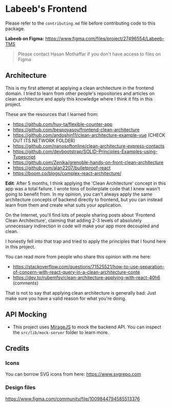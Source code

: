 # Labeeb's Frontend

Please refer to the `contributing.md` file before contributing code to this package.

**Labeeb on Figma:** https://www.figma.com/files/project/27496554/Labeeb-TMS

> Please contact Hasan Mothaffar if you don't have access to files on Figma

## Architecture

This is my first attempt at applying a clean architecture in the frontend domain. I tried to learn from other people's repositories and articles on clean architecture and apply this knowledge where I think it fits in this project.

These are the resources that I learned from:

-   https://github.com/huy-ta/flexible-counter-app
-   https://github.com/bespoyasov/frontend-clean-architecture
-   https://github.com/andoshin11/clean-architecture-example-vue (CHECK OUT ITS NETWORK FOLDER)
-   https://github.com/nanosoftonline/clean-architecture-express-contacts
-   https://github.com/devbootstrap/SOLID-Principles-Examples-using-Typescript
-   https://github.com/Zenika/grenoble-hands-on-front-clean-architecture
-   https://github.com/alan2207/bulletproof-react
-   https://boom.co/blogs/complex-react-architecture/

**Edit**: After 5 months, I think applying the 'Clean Architecture' concept in this app was a total failure. I wrote tons of boilerplate code that I knew wasn't going to benefit from. In my opinion, you can't always apply the same architecture concepts of backend directly to frontend, but you can instead learn from them and create what suits your application.

On the Internet, you'll find lots of people sharing posts about 'Frontend Clean Architecture', claiming that adding 2-3 levels of absolutely unnecessary indirection in code will make your app more decoupled and clean.

I honestly fell into that trap and tried to apply the principles that I found here in this project.

You can read more from people who share this opinion with me here:

- https://stackoverflow.com/questions/71525521/how-to-use-separation-of-concern-with-react-query-in-a-clean-architecture-conte
- https://dev.to/rubemfsv/clean-architecture-applying-with-react-40h6 (comments)

That is not to say that applying clean architecture is generally bad: Just make sure you have a valid reason for what you're doing.

## API Mocking

-   This project uses [MirageJS](https://miragejs.com/) to mock the backend API. You can inspect the `src/lib/mock-server` folder to learn more.

## Credits

### Icons

You can borrow SVG icons from here: https://www.svgrepo.com

### Design files

https://www.figma.com/community/file/1009844794585513376
